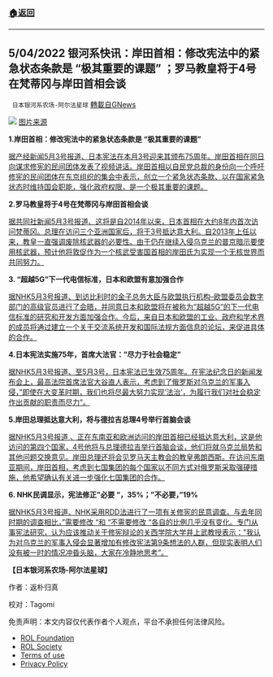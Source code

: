 ###  [:house:返回](README.md)
---


## 5/04/2022 银河系快讯：岸田首相：修改宪法中的紧急状态条款是 &#8220;极其重要的课题&#8221; ；罗马教皇将于4号在梵蒂冈与岸田首相会谈
` 日本银河系农场-阿尔法星球` [轉載自GNews](https://gnews.org/zh-hans/2464427/)

![](https://assets.gnews.org/wp-content/uploads/2022/05/CGIQWBW6CFPXJMSBYZ2IW7I6WE.jpeg) 
[图片来源](https://www.sankei.com/article/20220503-E4YLRC5E55KXNBTAQNXQEJ6WDY/)
 
**1.岸田首相：修改宪法中的紧急状态条款是 “极其重要的课题”**
 
[据产经新闻5月3号报道、日本宪法在本月3号迎来其颁布75周年。岸田首相在同日向谋求修宪的民间团体发表了视频讲话。岸田首相以自民党总裁的身份向一个呼吁修宪的民间团体在东京组织的集会中表示，创立一个紧急状态条款、以在国家紧急状态时维持国会职能，强化政府权限，是一个极其重要的课题。](https://news.yahoo.co.jp/articles/6d00fec868ba3ed8c71cfe56b24484ba6f4eb00f)
 
**2.罗马教皇将于4号在梵蒂冈与岸田首相会谈**
 
[据共同社新闻5月3号报道、这将是自2014年以来，日本首相在大约8年内首次访问梵蒂冈。总理在访问三个亚洲国家后，将于3号抵达意大利。自2013年上任以来，教皇一直强调废除核武器的必要性。由于仍在继续入侵乌克兰的普京暗示要使用核武器，预计他将敦促作为一个核武受害国首相的岸田氏为实现一个无核世界而共同努力。](https://news.yahoo.co.jp/articles/a6044b8bbcc2cfa10854dd80285093e4f75c0c4f)
 
**3. “超越5G”下一代电信标准，日本和欧盟有意加强合作**
 
[据NHK5月3号报道、到访比利时的金子总务大臣与欧盟执行机构–欧盟委员会数字部门的高级官员进行了会晤，并同意日本和欧盟将在被称为”超越5G”的下一代电信标准的研究和开发方面加强合作。今后，来自日本和欧盟的工业、政府和学术界的成员将通过建立一个关于交流系统开发和国际法规方面信息的论坛，来促进具体的合作。](https://www3.nhk.or.jp/news/html/20220503/k10013609801000.html)
 
**4.日本宪法实施75年，首席大法官：”尽力于社会稳定”**
 
[据NHK5月3号报道、至5月3号，日本宪法已生效75周年。在宪法纪念日的新闻发布会上，最高法院首席法官大谷直人表示，考虑到了俄罗斯对乌克兰的军事入侵，”即使在大变革时期，我们也将尽最大努力实现’法治’，为履行我们对社会稳定作出贡献的职责而尽力”。](https://www3.nhk.or.jp/news/html/20220503/k10013609691000.html)
 
**5.岸田总理抵达意大利，将与德拉吉总理4号举行首脑会谈**
 
[据NHK5月3号报道 、正在东南亚和欧洲访问的岸田首相已经抵达意大利，这是他访问的第四个国家，4号他将与总理德拉吉举行首脑会谈，他们将就乌克兰局势和其他问题交换意见。岸田总理还将会见罗马天主教会的教皇弗朗西斯。在访问东南亚期间，岸田首相，考虑到七国集团的每个国家以不同方式对俄罗斯采取强硬措施，他希望确认有关进一步强化七国集团的合作。](https://www3.nhk.or.jp/news/html/20220503/k10013610171000.html)
 
**6. NHK民调显示，宪法修正”必要 “，35%；”不必要，”19%**
 
[据NHK5月3号报道、NHK采用RDD法进行了一项有关修宪的民意调查。与去年同时期的调查相比，”需要修改 “和 “不需要修改 “各自的比例几乎没有变化。专门从事宪法研究，认为应该推动关于修宪辩论的关西学院大学井上武教授表示：”我认为对乌克兰的军事入侵会显著增加有修改宪法第9条想法的人群，但现实表明人们没有被一时的情况冲昏头脑，大家在冷静地思考”。](https://www3.nhk.or.jp/news/html/20220503/k10013608831000.html)
 
**【日本银河系农场-阿尔法星球】**
 
作者：返朴归真
 
校对：Tagomi

免责声明：本文内容仅代表作者个人观点，平台不承担任何法律风险。
  
- [ROL Foundation](https://rolfoundation.org/)
- [ROL Society](https://rolsociety.org/)
- [Terms of use](https://gnews.org/terms-of-use-3/)
- [Privacy Policy](https://gnews.org/privacy-policy/)
